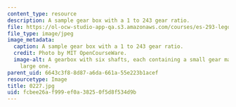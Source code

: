 ```yaml
---
content_type: resource
description: A sample gear box with a 1 to 243 gear ratio.
file: https://ol-ocw-studio-app-qa.s3.amazonaws.com/courses/es-293-lego-robotics-spring-2007/fcbee26af999ef0a38250f5d8f534d9b_0227.jpg
file_type: image/jpeg
image_metadata:
  caption: A sample gear box with a 1 to 243 gear ratio.
  credit: Photo by MIT OpenCourseWare.
  image-alt: A gearbox with six shafts, each containing a small gear matched to a
    large one.
parent_uid: 6643c3f8-8d87-a6da-661a-55e223b1acef
resourcetype: Image
title: 0227.jpg
uid: fcbee26a-f999-ef0a-3825-0f5d8f534d9b
---
```

